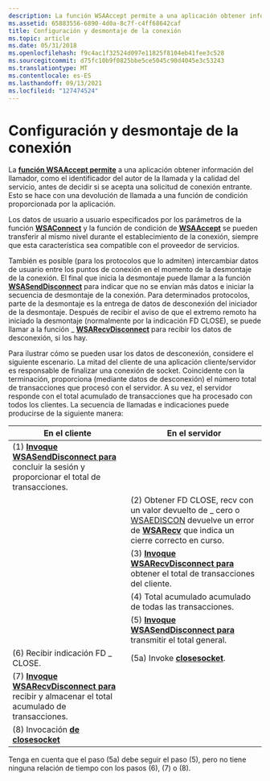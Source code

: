 ```yaml
---
description: La función WSAAccept permite a una aplicación obtener información del llamador, como el identificador del autor de la llamada y la calidad del servicio, antes de decidir si se acepta una solicitud de conexión entrante.
ms.assetid: 65883556-6890-4d0a-8c7f-c4ff68642caf
title: Configuración y desmontaje de la conexión
ms.topic: article
ms.date: 05/31/2018
ms.openlocfilehash: f9c4ac1f32524d097e11825f8104eb41fee3c528
ms.sourcegitcommit: d75fc10b9f0825bbe5ce5045c90d4045e3c53243
ms.translationtype: MT
ms.contentlocale: es-ES
ms.lasthandoff: 09/13/2021
ms.locfileid: "127474524"
---
```

# <a name="connection-setup-and-teardown"></a>Configuración y desmontaje de la conexión

La [**función WSAAccept permite**](/windows/desktop/api/Winsock2/nf-winsock2-wsaaccept) a una aplicación obtener información del llamador, como el identificador del autor de la llamada y la calidad del servicio, antes de decidir si se acepta una solicitud de conexión entrante. Esto se hace con una devolución de llamada a una función de condición proporcionada por la aplicación.

Los datos de usuario a usuario especificados por los parámetros de la función [**WSAConnect**](/windows/desktop/api/Winsock2/nf-winsock2-wsaconnect) y la función de condición de [**WSAAccept**](/windows/desktop/api/Winsock2/nf-winsock2-wsaaccept) se pueden transferir al mismo nivel durante el establecimiento de la conexión, siempre que esta característica sea compatible con el proveedor de servicios.

También es posible (para los protocolos que lo admiten) intercambiar datos de usuario entre los puntos de conexión en el momento de la desmontaje de la conexión. El final que inicia la desmontaje puede llamar a la función [**WSASendDisconnect**](/windows/desktop/api/Winsock2/nf-winsock2-wsasenddisconnect) para indicar que no se envían más datos e iniciar la secuencia de desmontaje de la conexión. Para determinados protocolos, parte de la desmontaje es la entrega de datos de desconexión del iniciador de la desmontaje. Después de recibir el aviso de que el extremo remoto ha iniciado la desmontaje (normalmente por la indicación FD CLOSE), se puede llamar a la función \_ [**WSARecvDisconnect**](/windows/desktop/api/Winsock2/nf-winsock2-wsarecvdisconnect) para recibir los datos de desconexión, si los hay.

Para ilustrar cómo se pueden usar los datos de desconexión, considere el siguiente escenario. La mitad del cliente de una aplicación cliente/servidor es responsable de finalizar una conexión de socket. Coincidente con la terminación, proporciona (mediante datos de desconexión) el número total de transacciones que procesó con el servidor. A su vez, el servidor responde con el total acumulado de transacciones que ha procesado con todos los clientes. La secuencia de llamadas e indicaciones puede producirse de la siguiente manera:

| En el cliente                                                                                                              | En el servidor                                                                                                                                                                                                                   |
|--------------------------------------------------------------------------------------------------------------------------|-------------------------------------------------------------------------------------------------------------------------------------------------------------------------------------------------------------------------------|
| (1) [**Invoque WSASendDisconnect para**](/windows/desktop/api/Winsock2/nf-winsock2-wsasenddisconnect) concluir la sesión y proporcionar el total de transacciones.            |                                                                                                                                                                                                                               |
|                                                                                                                          | (2) Obtener FD CLOSE, recv con un valor devuelto de \_ cero o [WSAEDISCON](windows-sockets-error-codes-2.md) devuelve un error de [**WSARecv**](/windows/desktop/api/Winsock2/nf-winsock2-wsarecv) que indica un cierre correcto en curso. [](/windows/desktop/api/winsock/nf-winsock-recv) |
|                                                                                                                          | (3) [**Invoque WSARecvDisconnect para**](/windows/desktop/api/Winsock2/nf-winsock2-wsarecvdisconnect) obtener el total de transacciones del cliente.                                                                                                                                |
|                                                                                                                          | (4) Total acumulado acumulado de todas las transacciones.                                                                                                                                                                       |
|                                                                                                                          | (5) [**Invoque WSASendDisconnect para**](/windows/desktop/api/Winsock2/nf-winsock2-wsasenddisconnect) transmitir el total general.                                                                                                                                          |
| (6) Recibir indicación FD \_ CLOSE.                                                                                        | (5a) Invoke [**closesocket**](/windows/desktop/api/winsock/nf-winsock-closesocket).                                                                                                                                                                             |
| (7) [**Invoque WSARecvDisconnect para**](/windows/desktop/api/Winsock2/nf-winsock2-wsarecvdisconnect) recibir y almacenar el total acumulado de transacciones. |                                                                                                                                                                                                                               |
| (8) Invocación [ **de closesocket**](/windows/desktop/api/winsock/nf-winsock-closesocket)                                                                          |                                                                                                                                                                                                                               |



 

Tenga en cuenta que el paso (5a) debe seguir el paso (5), pero no tiene ninguna relación de tiempo con los pasos (6), (7) o (8).

 

 



